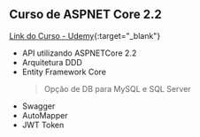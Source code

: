## Curso de ASPNET Core 2.2
[Link do Curso - Udemy](https://www.udemy.com/course/aspnet-core-22-c-api-com-arquitetura-ddd-na-pratica){:target="_blank"}
- API utilizando ASPNETCore 2.2
- Arquitetura DDD
 - Entity Framework Core 
	 > Opção de DB para MySQL  e SQL Server
 - Swagger
 - AutoMapper
 - JWT Token
